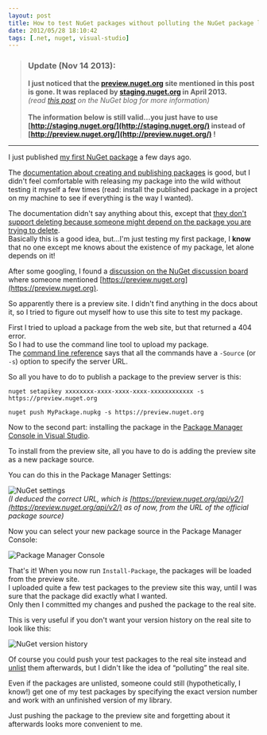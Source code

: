 ```yaml
---
layout: post
title: How to test NuGet packages without polluting the NuGet package listings
date: 2012/05/28 18:10:42
tags: [.net, nuget, visual-studio]
---
```


> ### Update (Nov 14 2013):
>
> **I just noticed that the [preview.nuget.org](https://preview.nuget.org) site mentioned in this post is gone. It was replaced by [staging.nuget.org](http://staging.nuget.org/) in April 2013.**  
*(read [this post](http://blog.nuget.org/20130419/goodbye-preview.html) on the NuGet blog for more information)*  
> &nbsp;  
> **The information below is still valid...you just have to use [http://staging.nuget.org/](http://staging.nuget.org/) instead of [http://preview.nuget.org/](http://preview.nuget.org/) !**

---

I just published [my first NuGet package](https://nuget.org/packages/Recordset.Net) a few days ago.
 
The [documentation about creating and publishing packages](http://docs.nuget.org/docs/creating-packages/creating-and-publishing-a-package) is good, but I didn't feel comfortable with releasing my package into the wild without testing it myself a few times (read: install the published package in a project on my machine to see if everything is the way I wanted).

The documentation didn't say anything about this, except that [they don't support deleting because someone might depend on the package you are trying to delete](http://docs.nuget.org/docs/creating-packages/creating-and-publishing-a-package#Deleting_packages).  
Basically this is a good idea, but…I'm just testing my first package, I **know** that no one except me knows about the existence of my package, let alone depends on it!

After some googling, I found a [discussion on the NuGet discussion board](http://nuget.codeplex.com/discussions/284211) where someone mentioned [https://preview.nuget.org](https://preview.nuget.org).

So apparently there is a preview site. I didn't find anything in the docs about it, so I tried to figure out myself how to use this site to test my package.

First I tried to upload a package from the web site, but that returned a 404 error.  
So I had to use the command line tool to upload my package.  
The [command line reference](http://docs.nuget.org/docs/reference/command-line-reference) says that all the commands have a `-Source` (or `-s`) option to specify the server URL.

So all you have to do to publish a package to the preview server is this:

	nuget setapikey xxxxxxxx-xxxx-xxxx-xxxx-xxxxxxxxxxxx -s https://preview.nuget.org
 
	nuget push MyPackage.nupkg -s https://preview.nuget.org

Now to the second part: installing the package in the [Package Manager Console in Visual Studio](http://docs.nuget.org/docs/start-here/using-the-package-manager-console).

To install from the preview site, all you have to do is adding the preview site as a new package source.

You can do this in the Package Manager Settings:

![NuGet settings](/img/nuget-settings1.png "NuGet settings")  
*(I deduced the correct URL, which is [https://preview.nuget.org/api/v2/](https://preview.nuget.org/api/v2/) as of now, from the URL of the official package source)*

Now you can select your new package source in the Package Manager Console:

![Package Manager Console](/img/nuget-console.png "Package Manager Console")

That's it! When you now run `Install-Package`, the packages will be loaded from the preview site.  
I uploaded quite a few test packages to the preview site this way, until I was sure that the package did exactly what I wanted.  
Only then I committed my changes and pushed the package to the real site.

This is very useful if you don't want your version history on the real site to look like this:

![NuGet version history](/img/nuget-history.png "NuGet version history")

Of course you could push your test packages to the real site instead and [unlist](http://docs.nuget.org/docs/creating-packages/creating-and-publishing-a-package#Deleting_packages) them afterwards, but I didn't like the idea of “polluting” the real site.

Even if the packages are unlisted, someone could still (hypothetically, I know!) get one of my test packages by specifying the exact version number and work with an unfinished version of my library.

Just pushing the package to the preview site and forgetting about it afterwards looks more convenient to me.
